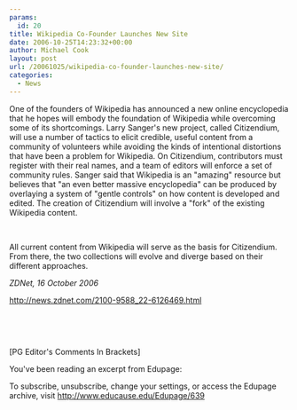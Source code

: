 ```yaml
---
params:
  id: 20
title: Wikipedia Co-Founder Launches New Site
date: 2006-10-25T14:23:32+00:00
author: Michael Cook
layout: post
url: /20061025/wikipedia-co-founder-launches-new-site/
categories:
  - News
---
```

<p align="left">
  One of the founders of Wikipedia has announced a new online encyclopedia that he hopes will embody the foundation of Wikipedia while overcoming some of its shortcomings. Larry Sanger's new project, called Citizendium, will use a number of tactics to elicit credible, useful content from a community of volunteers while avoiding the kinds of intentional distortions that have been a problem for Wikipedia. On Citizendium, contributors must register with their real names, and a team of editors will enforce a set of community rules. Sanger said that Wikipedia is an "amazing" resource but believes that "an even better massive encyclopedia" can be produced by overlaying a system of "gentle controls" on how content is developed and edited. The creation of Citizendium will involve a "fork" of the existing Wikipedia content.
</p>

<p align="left">
  &nbsp;
</p>

<p align="left">
  All current content from Wikipedia will serve as the basis for Citizendium. From there, the two collections will evolve and diverge based on their different approaches.
</p>

<p align="left">
  <em>ZDNet, 16 October 2006</em>
</p>

<p align="left">
  <a href="http://news.zdnet.com/2100-9588_22-6126469.html" target="_blank">http://news.zdnet.com/2100-9588_22-6126469.html</a>
</p>

<p align="left">
  &nbsp;
</p>

<p align="left">
  &nbsp;
</p>

<p align="left">
  [PG Editor's Comments In Brackets]
</p>

<p align="left">
  You've been reading an excerpt from Edupage:
</p>

<p align="left">
  To subscribe, unsubscribe, change your settings, or access the Edupage archive, visit <a href="http://www.educause.edu/Edupage/639" target="_blank">http://www.educause.edu/Edupage/639</a>
</p>
